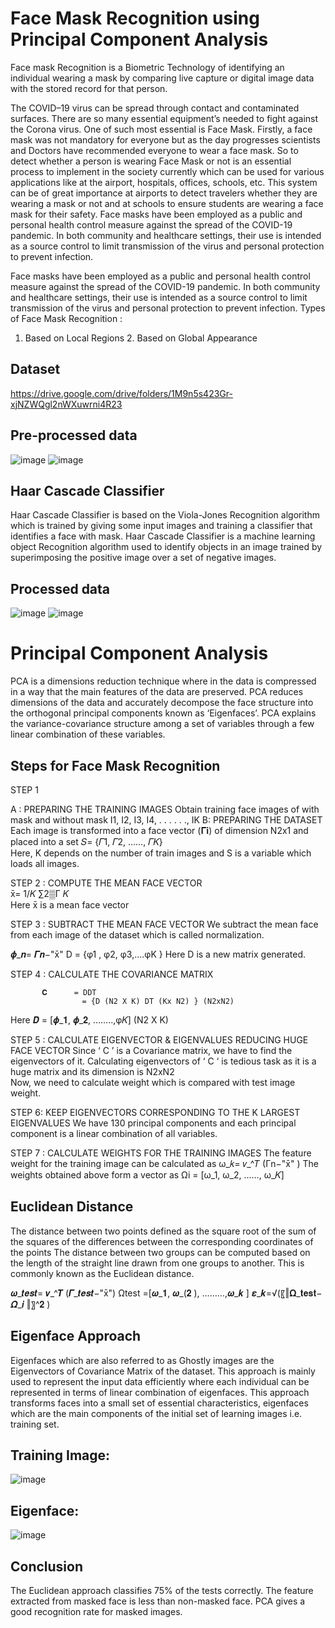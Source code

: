 # Face Mask Recognition using Principal Component Analysis
Face mask Recognition is a Biometric Technology of identifying an individual wearing a mask by comparing live capture or digital image data with the stored record for that person.

The COVID–19 virus can be spread through contact and contaminated surfaces. There are so many essential equipment’s needed to fight against the Corona virus. One of such most essential is Face Mask. Firstly, a face mask was not mandatory for everyone but as the day progresses scientists and Doctors have recommended everyone to wear a face mask. So to detect whether a person is wearing Face Mask or not is an essential process to implement in the society currently which can be used for various applications like at the airport, hospitals, offices, schools, etc. This system can be of great importance at airports to detect travelers whether they are wearing a mask or not and at schools to ensure students are wearing a face mask for their safety. Face masks have been employed as a public and  personal health control measure against the spread of the COVID-19 pandemic. In both community and healthcare settings, their use is intended as a source control to limit transmission of the virus and personal protection to prevent infection.

Face masks have been employed as a public and  personal health control measure against the spread of the COVID-19 pandemic. In both community and healthcare settings, their use is intended as a source control to limit transmission of the virus and personal protection to prevent infection.
Types of Face Mask Recognition :
1. Based on Local Regions                                    2. Based on Global Appearance

## Dataset
https://drive.google.com/drive/folders/1M9n5s423Gr-xjNZWQgl2nWXuwrni4R23

## Pre-processed data
![image](https://user-images.githubusercontent.com/70087327/130550778-1896608c-b28a-4410-8ea4-19103bf606da.png)
![image](https://user-images.githubusercontent.com/70087327/130550802-b713c7c5-3c33-4576-993b-648a3e8f3422.png)

## Haar Cascade Classifier 
Haar Cascade Classifier is based on the Viola-Jones Recognition algorithm which is trained by giving some input images and training a classifier that identifies a face with mask.  Haar Cascade Classifier is a machine learning object Recognition algorithm used to identify objects in an image trained by superimposing the positive image over a set of negative images.

## Processed data
![image](https://user-images.githubusercontent.com/70087327/130550669-31eafe5b-cd30-45bb-95e5-64a3136b9083.png)
![image](https://user-images.githubusercontent.com/70087327/130550699-49859d61-1f8a-4d38-bba0-647f914aef5a.png)

# Principal Component Analysis
PCA is a dimensions reduction technique where in the data is compressed in a way that the main features of the data are preserved.
PCA reduces dimensions of the data and accurately decompose the face structure into the orthogonal principal components known as ‘Eigenfaces’.
PCA explains the variance-covariance structure among a set of variables through a few linear combination of these variables.

## Steps for Face Mask Recognition
STEP 1

A : PREPARING THE TRAINING IMAGES
Obtain training face images of with mask and without mask I1, I2, I3, I4, . . . . . ., IK
B: PREPARING THE DATASET
Each image is transformed into a face vector (𝚪𝐢) of dimension N2x1 and placed into a set 
 𝑆= {𝛤1, 𝛤2, ……, 𝛤𝐾}  
Here, K depends on the number of train images and S is a variable which loads all images. 

STEP 2 : COMPUTE THE MEAN FACE VECTOR     
x̄=  1/𝐾  ∑2▒Г 𝐾               
Here x̄ is a mean face vector 

STEP 3 : SUBTRACT THE MEAN FACE VECTOR
We subtract the mean face from each image of the dataset which is called normalization.

𝝓_𝒏= 𝜞𝒏−"x̄"
                           D = {φ1 , φ2, φ3,….φK }
 Here D is a new matrix generated.
 
STEP 4 : CALCULATE THE COVARIANCE MATRIX

           𝐂      = DDT
                    = {D (N2 X K) DT (Kx N2) } (N2xN2)
                    
Here 𝑫 = [𝝓_𝟏, 𝝓_𝟐, ……..,φ𝐾] (N2 X K)

STEP 5 : CALCULATE EIGENVECTOR & EIGENVALUES REDUCING HUGE FACE VECTOR 
Since ‘ C ’ is a Covariance matrix, we have to find the eigenvectors of it.
Calculating eigenvectors of ‘ C ‘ is tedious task as it is a huge matrix and its dimension is N2xN2  
Now, we need to calculate weight which is compared with test image weight.

STEP 6: KEEP EIGENVECTORS CORRESPONDING TO THE K LARGEST EIGENVALUES
We have 130 principal components and each principal component is a linear combination of all variables. 

STEP 7 : CALCULATE WEIGHTS FOR THE TRAINING IMAGES
The feature weight for the training image can be calculated as 
ω_𝑘= 𝑣_^𝑇 (Γn−"x̄" )
The weights obtained above form a vector as 
Ωi = [ω_1, ω_2, ……, ω_𝐾]

## Euclidean Distance
The distance between two points defined as the square root of the sum of the squares of the differences between the corresponding coordinates of the points
The distance between two groups can be computed based on the length of the straight line drawn from one groups to another. This is commonly known as the Euclidean distance. 

𝝎_𝒕𝒆𝒔𝒕= 𝒗_^𝑻 (𝜞_𝒕𝒆𝒔𝒕−"x̄")
         Ωtest =[𝝎_𝟏, 𝝎_(𝟐 ), ………,𝝎_𝒌 ]
𝜺_𝒌=√(〖‖𝛀_𝐭𝐞𝐬𝐭− 𝜴_𝒊 ‖〗^𝟐  )

## Eigenface Approach
Eigenfaces which are also referred to as Ghostly images are the Eigenvectors of Covariance Matrix of the dataset.
This approach is mainly used to represent the input data efficiently where each individual can be represented in terms of linear combination of eigenfaces.
This approach transforms faces into a small set of essential characteristics, eigenfaces which are the main components of the initial set of learning images i.e. training set.

## Training Image:
![image](https://user-images.githubusercontent.com/70087327/130551265-120aa6f3-776d-43cf-8f1f-2fc09d9c0ced.png)

## Eigenface:
![image](https://user-images.githubusercontent.com/70087327/130551296-c5b3f15f-f205-46ad-8cdd-fbd0628a1fe9.png)

## Conclusion
The Euclidean approach classifies 75% of the tests correctly.
The feature extracted from masked face is less than non-masked face.
PCA gives a good recognition rate for masked images.
